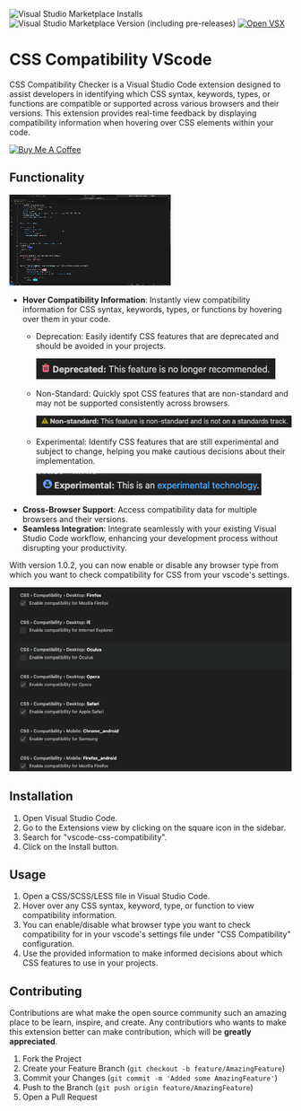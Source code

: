 ![Visual Studio Marketplace Installs](https://img.shields.io/visual-studio-marketplace/i/vivek9patel.vscode-css-compatibility?logo=visualstudiocode)
![Visual Studio Marketplace Version (including pre-releases)](https://img.shields.io/visual-studio-marketplace/v/vivek9patel.vscode-css-compatibility?logo=visualstudiocode)
[![Open VSX](https://img.shields.io/badge/Open%20VSX-vscode--css--compatibility-purple)](https://open-vsx.org/extension/vivek9patel/vscode-css-compatibility)
# CSS Compatibility VScode

CSS Compatibility Checker is a Visual Studio Code extension designed to assist developers in identifying which CSS syntax, keywords, types, or functions are compatible or supported across various browsers and their versions. This extension provides real-time feedback by displaying compatibility information when hovering over CSS elements within your code.

<a href="https://www.buymeacoffee.com/vivek9patel" target="_blank"><img src="https://cdn.buymeacoffee.com/buttons/v2/default-yellow.png" alt="Buy Me A Coffee" style="height: 40px !important;width: 140px !important;" ></a>

## Functionality
![demo](https://github.com/vivek9patel/vscode-css-compatibility/raw/main/images/demo.gif)

- **Hover Compatibility Information**: Instantly view compatibility information for CSS syntax, keywords, types, or functions by hovering over them in your code.
    - Deprecation: Easily identify CSS features that are deprecated and should be avoided in your projects.
    
        ![deprecation](https://github.com/vivek9patel/vscode-css-compatibility/raw/main/images/deprecated.png)
    - Non-Standard: Quickly spot CSS features that are non-standard and may not be supported consistently across browsers.
    
        ![non-standard](https://github.com/vivek9patel/vscode-css-compatibility/raw/main/images/non-standard.png)
    - Experimental: Identify CSS features that are still experimental and subject to change, helping you make cautious decisions about their implementation.
    
        ![experimental](https://github.com/vivek9patel/vscode-css-compatibility/raw/main/images/experimental.png)
- **Cross-Browser Support**: Access compatibility data for multiple browsers and their versions.
- **Seamless Integration**: Integrate seamlessly with your existing Visual Studio Code workflow, enhancing your development process without disrupting your productivity.

With version 1.0.2, you can now enable or disable any browser type from which you want to check compatibility for CSS from your vscode's settings.

![configuration](https://github.com/vivek9patel/vscode-css-compatibility/raw/main/images/vscode-settings.png)


## Installation
1. Open Visual Studio Code.
2. Go to the Extensions view by clicking on the square icon in the sidebar.
3. Search for "vscode-css-compatibility".
4. Click on the Install button.

## Usage
1. Open a CSS/SCSS/LESS file in Visual Studio Code.
2. Hover over any CSS syntax, keyword, type, or function to view compatibility information.
3. You can enable/disable what browser type you want to check compatibility for in your vscode's settings file under "CSS Compatibility" configuration.
3. Use the provided information to make informed decisions about which CSS features to use in your projects.

## Contributing

Contributions are what make the open source community such an amazing place to be learn, inspire, and create. Any contributiors who wants to make this extension better can make contribution, which will be **greatly appreciated**.

1. Fork the Project
2. Create your Feature Branch (`git checkout -b feature/AmazingFeature`)
3. Commit your Changes (`git commit -m 'Added some AmazingFeature'`)
4. Push to the Branch (`git push origin feature/AmazingFeature`)
5. Open a Pull Request
